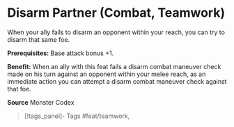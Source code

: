 ﻿---
cssclass: [feats]

---
# Disarm Partner (Combat, Teamwork)

When your ally fails to disarm an opponent within your reach, you can try to disarm that same foe.

**Prerequisites:** Base attack bonus +1.

**Benefit:** When an ally with this feat fails a disarm combat maneuver check made on his turn against an opponent within your melee reach, as an immediate action you can attempt a disarm combat maneuver check against that foe.

**Source** Monster Codex
>[!tags_panel]- Tags
> #feat/teamwork, 